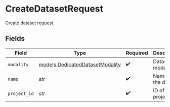 # CreateDatasetRequest

Create dataset request.


## Fields

| Field                                                                    | Type                                                                     | Required                                                                 | Description                                                              |
| ------------------------------------------------------------------------ | ------------------------------------------------------------------------ | ------------------------------------------------------------------------ | ------------------------------------------------------------------------ |
| `modality`                                                               | [models.DedicatedDatasetModality](../models/dedicateddatasetmodality.md) | :heavy_check_mark:                                                       | Dataset modality.                                                        |
| `name`                                                                   | *str*                                                                    | :heavy_check_mark:                                                       | Name of the dataset.                                                     |
| `project_id`                                                             | *str*                                                                    | :heavy_check_mark:                                                       | ID of the project.                                                       |
